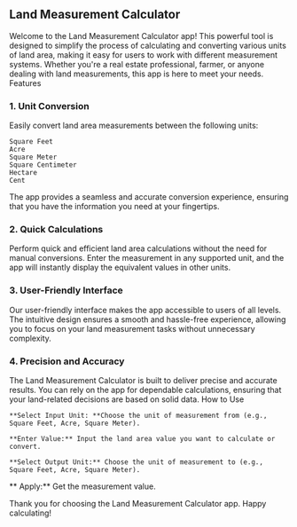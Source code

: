 ## Land Measurement Calculator

Welcome to the Land Measurement Calculator app! This powerful tool is designed to simplify the process of calculating and converting various units of land area, making it easy for users to work with different measurement systems. Whether you're a real estate professional, farmer, or anyone dealing with land measurements, this app is here to meet your needs.
Features
### 1. Unit Conversion

Easily convert land area measurements between the following units:

    Square Feet
    Acre
    Square Meter
    Square Centimeter
    Hectare
    Cent

The app provides a seamless and accurate conversion experience, ensuring that you have the information you need at your fingertips.
### 2. Quick Calculations

Perform quick and efficient land area calculations without the need for manual conversions. Enter the measurement in any supported unit, and the app will instantly display the equivalent values in other units.
### 3. User-Friendly Interface

Our user-friendly interface makes the app accessible to users of all levels. The intuitive design ensures a smooth and hassle-free experience, allowing you to focus on your land measurement tasks without unnecessary complexity.
### 4. Precision and Accuracy

The Land Measurement Calculator is built to deliver precise and accurate results. You can rely on the app for dependable calculations, ensuring that your land-related decisions are based on solid data.
How to Use

    **Select Input Unit: **Choose the unit of measurement from (e.g., Square Feet, Acre, Square Meter).

    **Enter Value:** Input the land area value you want to calculate or convert.

    **Select Output Unit:** Choose the unit of measurement to (e.g., Square Feet, Acre, Square Meter).

  **  Apply:** Get the measurement value.

Thank you for choosing the Land Measurement Calculator app. Happy calculating!
